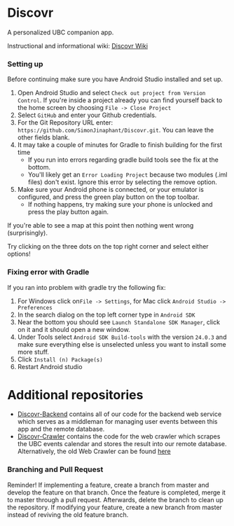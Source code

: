 # Discovr
A personalized UBC companion app.

Instructional and informational wiki: [Discovr Wiki](https://github.com/SimonJinaphant/Discovr/wiki)

### Setting up
Before continuing make sure you have Android Studio installed and set up.

1. Open Android Studio and select `Check out project from Version Control`. If you're inside a project already you can find yourself back to the home screen by choosing `File -> Close Project`
2. Select `GitHub` and enter your Github credentials.
3. For the Git Repository URL enter: `https://github.com/SimonJinaphant/Discovr.git`. You can leave the other fields blank.
4. It may take a couple of minutes for Gradle to finish building for the first time
   - If you run into errors regarding gradle build tools see the fix at the bottom.
   - You'll likely get an `Error Loading Project` because two modules (.iml files) don't exist. Ignore this error by selecting the remove option.
5. Make sure your Android phone is connected, or your emulator is configured, and press the green play button on the top toolbar.
   - If nothing happens, try making sure your phone is unlocked and press the play button again.

If you're able to see a map at this point then nothing went wrong (surprisingly).

Try clicking on the three dots on the top right corner and select either options!

### Fixing error with Gradle
If you ran into problem with gradle try the following fix:

1. For Windows click on`File -> Settings`, for Mac click `Android Studio -> Preferences`
2. In the search dialog on the top left corner type in `Android SDK`
3. Near the bottom you should see `Launch Standalone SDK Manager`, click on it and it should open a new window.
4. Under Tools select `Android SDK Build-tools` with the version `24.0.3` and make sure everything else is unselected unless you want to install some more stuff.
5. Click `Install (n) Package(s)`
6. Restart Android studio  

# Additional repositories
* [Discovr-Backend](https://github.com/SimonJinaphant/Discovr-Backend) contains all of our code for the backend web service which serves as a middleman for managing user events between this app and the remote database.
* [Discovr-Crawler](https://github.com/SimonJinaphant/Discovr-Crawler) contains the code for the web crawler which scrapes the UBC events calendar and stores the result into our remote database. Alternatively, the old Web Crawler can be found [here](https://github.com/dh221/Discovr-WebCrawler) 

### Branching and Pull Request
Reminder! If implementing a feature, create a branch from master and develop the feature on that branch. Once the feature is completed, merge it to master through a pull request. Afterwards, delete the branch to clean up the repository. If modifying your feature, create a new branch from master instead of reviving the old feature branch.
